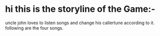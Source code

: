 # hi this is the storyline of the Game:- 

uncle john loves to listen songs and change his callertune according to it.
following are the four songs.